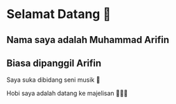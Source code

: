 #  Selamat Datang 🪈
## Nama saya adalah Muhammad Arifin 
## Biasa dipanggil Arifin

Saya suka dibidang seni musik 🎼

Hobi saya adalah datang ke majelisan 👳🏻‍♀️



